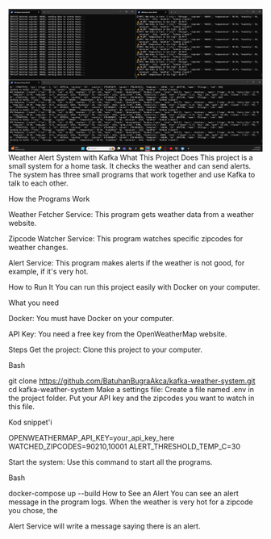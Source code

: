 ![exp](output.png)
Weather Alert System with Kafka
What This Project Does
This project is a small system for a home task. It checks the weather and can send alerts. The system has three small programs that work together and use Kafka to talk to each other.




How the Programs Work

Weather Fetcher Service: This program gets weather data from a weather website.


Zipcode Watcher Service: This program watches specific zipcodes for weather changes.


Alert Service: This program makes alerts if the weather is not good, for example, if it's very hot.


How to Run It
You can run this project easily with Docker on your computer.



What you need

Docker: You must have Docker on your computer.


API Key: You need a free key from the OpenWeatherMap website.

Steps
Get the project: Clone this project to your computer.

Bash

git clone https://github.com/BatuhanBugraAkca/kafka-weather-system.git
cd kafka-weather-system
Make a settings file: Create a file named .env in the project folder. Put your API key and the zipcodes you want to watch in this file.

Kod snippet'i

OPENWEATHERMAP_API_KEY=your_api_key_here
WATCHED_ZIPCODES=90210,10001
ALERT_THRESHOLD_TEMP_C=30

Start the system: Use this command to start all the programs.

Bash

docker-compose up --build
How to See an Alert
You can see an alert message in the program logs. When the weather is very hot for a zipcode you chose, the 

Alert Service will write a message saying there is an alert.


